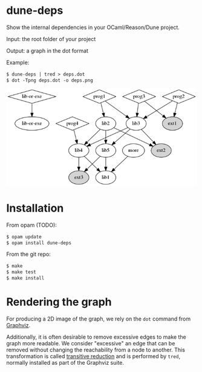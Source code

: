 # dune-deps

Show the internal dependencies in your OCaml/Reason/Dune project.

Input: the root folder of your project

Output: a graph in the dot format

Example:

```
$ dune-deps | tred > deps.dot
$ dot -Tpng deps.dot -o deps.png
```

![sample graph visualization](demo.png)

Installation
==

From opam (TODO):

```
$ opam update
$ opam install dune-deps
```

From the git repo:

```
$ make
$ make test
$ make install
```

Rendering the graph
==

For producing a 2D image of the graph, we rely on the `dot` command
from [Graphviz](https://www.graphviz.org/).

Additionally, it is often desirable to remove excessive edges to make
the graph more readable. We consider "excessive" an edge that can be
removed without changing the reachability from a node to another. This
transformation is called
[transitive reduction](https://en.wikipedia.org/wiki/Transitive_reduction)
and is performed by `tred`, normally installed as part of the Graphviz
suite.
